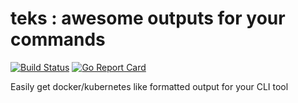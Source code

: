 # teks : awesome outputs for your commands

[![Build Status](https://travis-ci.com/kasvith/teks.svg?branch=master)](https://travis-ci.com/kasvith/teks) [![Go Report Card](https://goreportcard.com/badge/github.com/kasvith/teks)](https://goreportcard.com/report/github.com/kasvith/teks)

Easily get docker/kubernetes like formatted output for your CLI tool
